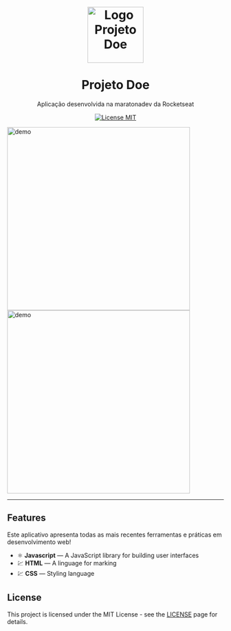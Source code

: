 
<h1 align="center">
<br>
  <img src="https://imgur.com/95PJ4qE.png" alt="Logo Projeto Doe" width="130">
<br>
<br>
Projeto Doe
</h1>
<p align="center">Aplicação desenvolvida na maratonadev da Rocketseat</p>

<p align="center">
  <a href="https://opensource.org/licenses/MIT">
    <img src="https://img.shields.io/badge/License-MIT-blue.svg" alt="License MIT">
  </a>
</p>

[//]: # (Add your gifs/images here:)
<div>
  <img src="https://imgur.com/RkqwXEO.png" alt="demo" height="425">
  <img src="https://imgur.com/fbDIOV0.png" alt="demo" height="425">
</div>

<hr />

## Features
[//]: # (Add the features of your project here:)
Este aplicativo apresenta todas as mais recentes ferramentas e práticas em desenvolvimento web!

- ⚛️ **Javascript** — A JavaScript library for building user interfaces
- 💹 **HTML** — A linguage for marking
- 💹 **CSS** — Styling language


## License

This project is licensed under the MIT License - see the [LICENSE](https://opensource.org/licenses/MIT) page for details.
